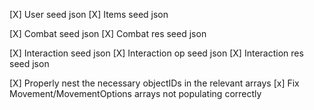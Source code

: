 [X] User seed json
[X] Items seed json

[X] Combat seed json
[X] Combat res seed json

[X] Interaction seed json
[X] Interaction op seed json
[X] Interaction res seed json

[X] Properly nest the necessary objectIDs in the relevant arrays
    [x] Fix Movement/MovementOptions arrays not populating correctly